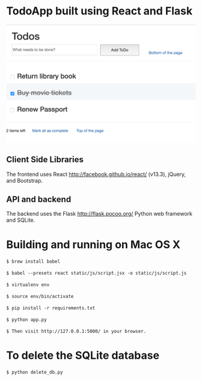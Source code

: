# TodoApp built using React and Flask

![Todilo Design](./todos.png)

## Client Side Libraries
The frontend uses React <http://facebook.github.io/react/> (v13.3), jQuery, and Bootstrap.

## API and backend
The backend uses the Flask <http://flask.pocoo.org/> Python web framework and SQLite.

# Building and running on Mac OS X
`$ brew install babel`

`$ babel --presets react static/js/script.jsx -o static/js/script.js`

`$ virtualenv env`

`$ source env/bin/activate`

`$ pip install -r requirements.txt`

`$ python app.py`

`$ Then visit http://127.0.0.1:5000/ in your browser.`

# To delete the SQLite database
`$ python delete_db.py`
